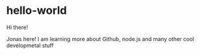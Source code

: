 # hello-world

Hi there!

Jonas here! I am learning more about Github, node.js and many other cool developmetal stuff
